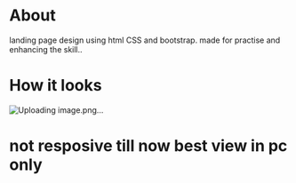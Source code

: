 # About
landing page design using html CSS and bootstrap. 
made for practise and enhancing the skill..

# How it looks
![Uploading image.png…]()

# not resposive till now best view in pc only
